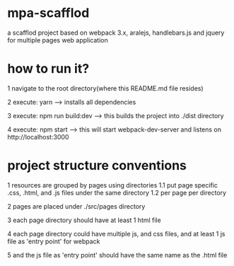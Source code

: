 # mpa-scafflod
a scafflod project based on webpack 3.x, aralejs, handlebars.js and jquery for multiple pages web application

# how to run it?
1 navigate to the root directory(where this README.md file resides)

2 execute: yarn              --> installs all dependencies

3 execute: npm run build:dev --> this builds the project into ./dist directory

4 execute: npm start         --> this will start webpack-dev-server and listens on http://localhost:3000

# project structure conventions
1 resources are grouped by pages using directories
  1.1 put page specific .css, .html, and .js files under the same directory
  1.2 per page per directory

2 pages are placed under ./src/pages directory

3 each page directory should have at least 1 html file

4 each page directory could have multiple js, and css files, and at least 1 js
  file as 'entry point' for webpack

5 and the js file as 'entry point' should have the same name as the .html file
